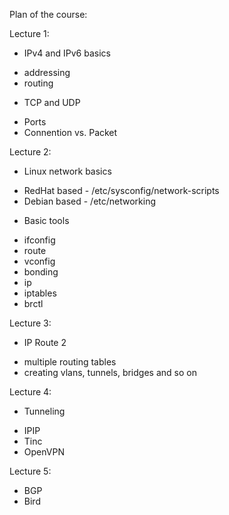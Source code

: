 
Plan of the course:

Lecture 1:
* IPv4 and IPv6 basics
 + addressing
 + routing

* TCP and UDP
 + Ports
 + Connention vs. Packet

Lecture 2:
* Linux network basics
 + RedHat based - /etc/sysconfig/network-scripts
 + Debian based - /etc/networking

* Basic tools
 + ifconfig
 + route
 + vconfig
 + bonding
 + ip
 + iptables
 + brctl

Lecture 3:
* IP Route 2
 + multiple routing tables
 + creating vlans, tunnels, bridges and so on

Lecture 4:
* Tunneling
 + IPIP
 + Tinc
 + OpenVPN

Lecture 5:
 + BGP
 + Bird
